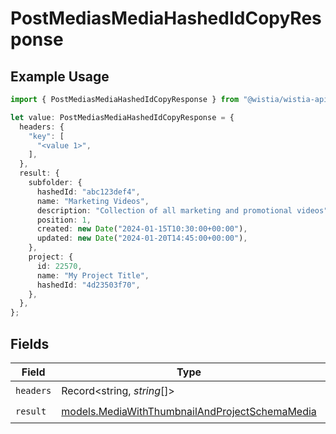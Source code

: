 # PostMediasMediaHashedIdCopyResponse

## Example Usage

```typescript
import { PostMediasMediaHashedIdCopyResponse } from "@wistia/wistia-api-client/models/operations";

let value: PostMediasMediaHashedIdCopyResponse = {
  headers: {
    "key": [
      "<value 1>",
    ],
  },
  result: {
    subfolder: {
      hashedId: "abc123def4",
      name: "Marketing Videos",
      description: "Collection of all marketing and promotional videos",
      position: 1,
      created: new Date("2024-01-15T10:30:00+00:00"),
      updated: new Date("2024-01-20T14:45:00+00:00"),
    },
    project: {
      id: 22570,
      name: "My Project Title",
      hashedId: "4d23503f70",
    },
  },
};
```

## Fields

| Field                                                                                                     | Type                                                                                                      | Required                                                                                                  | Description                                                                                               |
| --------------------------------------------------------------------------------------------------------- | --------------------------------------------------------------------------------------------------------- | --------------------------------------------------------------------------------------------------------- | --------------------------------------------------------------------------------------------------------- |
| `headers`                                                                                                 | Record<string, *string*[]>                                                                                | :heavy_check_mark:                                                                                        | N/A                                                                                                       |
| `result`                                                                                                  | [models.MediaWithThumbnailAndProjectSchemaMedia](../../models/mediawiththumbnailandprojectschemamedia.md) | :heavy_check_mark:                                                                                        | N/A                                                                                                       |